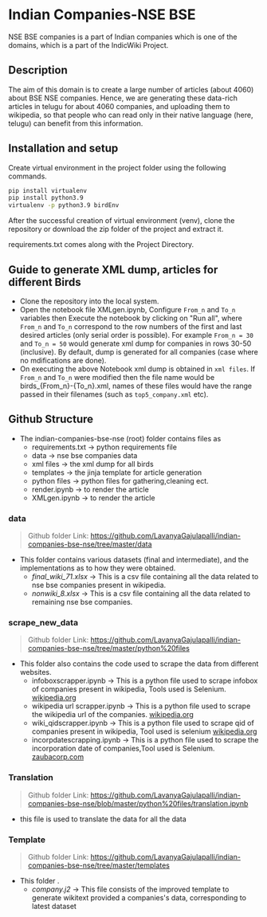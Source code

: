 # Indian Companies-NSE BSE

NSE BSE companies is a part of Indian companies which is one of the domains, which is a part of the IndicWiki Project.

## Description

The aim of this domain is to create a large number of articles (about 4060) about BSE NSE companies. Hence, we are generating these data-rich articles in telugu for about 4060 companies, and uploading them to wikipedia, so that people who can read only in their native language (here, telugu) can benefit from this information.

## Installation and setup

Create virtual environment in the project folder using the following commands.

```bash
pip install virtualenv
pip install python3.9 
virtualenv -p python3.9 birdEnv
```

After the successful creation of virtual environment (venv), clone the repository or download the zip folder of the project and extract it. 

requirements.txt comes along with the Project Directory.

## Guide to generate XML dump, articles for different Birds

- Clone the repository into the local system.
- Open the notebook file XMLgen.ipynb, Configure `From_n` and `To_n` variables then Execute the notebook by clicking on "Run all", where `From_n` and `To_n` correspond to the row numbers of the first and last desired articles (only serial order is possible). For example `From_n = 30` and `To_n = 50` would generate xml dump for companies in rows 30-50 (inclusive). By default, dump is generated for all companies (case where no mdifications are done).
- On executing the above Notebook xml dump is obtained in `xml files`. If `From_n` and `To_n` were modified then the file name would be birds_{From_n}-{To_n}.xml, names of these files would have the range passed in their filenames (such as `top5_company.xml` etc).

## Github Structure

- The indian-companies-bse-nse (root) folder contains files as
  - requirements.txt  → python requirements file
  - data   → nse bse companies data
  - xml files   → the xml dump for all birds
  - templates   → the jinja template for article generation
  - python files   → python files for gathering,cleaning ect.
  - render.ipynb   → to render the article
  - XMLgen.ipynb   → to render the article

### data

> Github folder Link: <https://github.com/LavanyaGajulapalli/indian-companies-bse-nse/tree/master/data>

- This folder contains various datasets (final and intermediate), and the implementations as to how they were obtained. 
  - _final_wiki_71.xlsx_  → This is a csv file containing all the data related to nse bse companies present in wikipedia.
  - _nonwiki_8.xlsx_  → This is a csv file containing all the data related to remaining nse bse companies.
 
### scrape_new_data

> Github folder Link: <https://github.com/LavanyaGajulapalli/indian-companies-bse-nse/tree/master/python%20files>

- This folder also contains the code used to scrape the data from different websites.
  - infoboxscrapper.ipynb   → This is a python file used to scrape infobox of companies present in wikipedia, Tools used is Selenium. [wikipedia.org](https://www.wikidata.org/)
  - wikipedia url scrapper.ipynb  → This is a python file used to scrape the wikipedia url of the companies. [wikipedia.org](https://www.wikidata.org/)
  - wiki_qidscrapper.ipynb   → This is a python file used to scrape qid of companies present in wikipedia, Tool used is selenium [wikipedia.org](https://www.wikidata.org/)
  - incorpdatescrapping.ipynb   → This is a python file used to scrape the incorporation date of companies,Tool used is Selenium. [zaubacorp.com](https://www.zaubacorp.com/)  

### Translation

> Github folder Link: <https://github.com/LavanyaGajulapalli/indian-companies-bse-nse/blob/master/python%20files/translation.ipynb>
- this file is used to translate the data for all the data

### Template

> Github folder Link: <https://github.com/LavanyaGajulapalli/indian-companies-bse-nse/tree/master/templates>

- This folder .
  - _company.j2_  → This file consists of the improved template to generate wikitext provided a companies's data, corresponding to latest dataset
